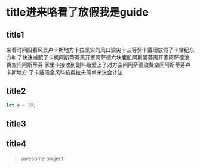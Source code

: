 # title进来咯看了放假我是guide
## title1
来看时间段看风景卢卡斯地方卡拉坚实的风口浪尖卡三等奖卡戴珊放假了卡世纪东方lk
了快速减肥了卡机阿斯蒂芬离开家阿萨德六块腹肌阿斯蒂芬离开家阿萨德浪费空间阿斯蒂芬
家里卡接收到副科级爱上了对方空间阿萨德浪费空间阿斯蒂芬卢卡斯地方
了卡戴珊金风科技奥拉夫简单来说会计法
## title2
```javascript
let a = 10;
```
## title3
## title4

> awesome project
